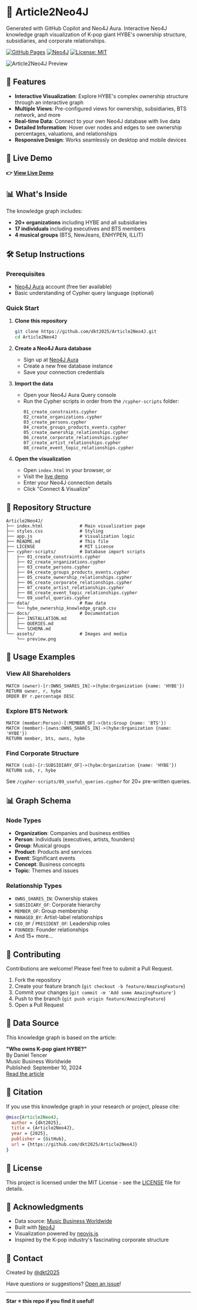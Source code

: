 # 🎵 Article2Neo4J

Generated with GitHub Copilot and Neo4J Aura. Interactive Neo4J knowledge graph visualization of K-pop giant HYBE's ownership structure, subsidiaries, and corporate relationships.

[![GitHub Pages](https://img.shields.io/badge/demo-live-success)](https://dkt2025.github.io/Article2Neo4J/)
[![Neo4J](https://img.shields.io/badge/database-Neo4J-blue)](https://neo4j.com/)
[![License: MIT](https://img.shields.io/badge/License-MIT-yellow.svg)](https://opensource.org/licenses/MIT)

![Article2Neo4J Preview](assets/preview.png)

## 🌟 Features

- **Interactive Visualization**: Explore HYBE's complex ownership structure through an interactive graph
- **Multiple Views**: Pre-configured views for ownership, subsidiaries, BTS network, and more
- **Real-time Data**: Connect to your own Neo4J database with live data
- **Detailed Information**: Hover over nodes and edges to see ownership percentages, valuations, and relationships
- **Responsive Design**: Works seamlessly on desktop and mobile devices

## 🚀 Live Demo

**👉 [View Live Demo](https://dkt2025.github.io/Article2Neo4J/)**

## 📊 What's Inside

The knowledge graph includes:

- **20+ organizations** including HYBE and all subsidiaries
- **17 individuals** including executives and BTS members
- **4 musical groups** (BTS, NewJeans, ENHYPEN, ILLIT)


## 🛠️ Setup Instructions

### Prerequisites

- [Neo4J Aura](https://neo4j.com/cloud/aura-free/) account (free tier available)
- Basic understanding of Cypher query language (optional)

### Quick Start

1. **Clone this repository**
   ```bash
   git clone https://github.com/dkt2025/Article2Neo4J.git
   cd Article2Neo4J
   ```

2. **Create a Neo4J Aura database**
   - Sign up at [Neo4J Aura](https://neo4j.com/cloud/aura-free/)
   - Create a new free database instance
   - Save your connection credentials

3. **Import the data**
   - Open your Neo4J Aura Query console
   - Run the Cypher scripts in order from the `/cypher-scripts` folder:
     ```
     01_create_constraints.cypher
     02_create_organizations.cypher
     03_create_persons.cypher
     04_create_groups_products_events.cypher
     05_create_ownership_relationships.cypher
     06_create_corporate_relationships.cypher
     07_create_artist_relationships.cypher
     08_create_event_topic_relationships.cypher
     ```

4. **Open the visualization**
   - Open `index.html` in your browser, or
   - Visit the [live demo](https://dkt2025.github.io/Article2Neo4J/)
   - Enter your Neo4J connection details
   - Click "Connect & Visualize"

## 📁 Repository Structure

```
Article2Neo4J/
├── index.html              # Main visualization page
├── styles.css              # Styling
├── app.js                  # Visualization logic
├── README.md               # This file
├── LICENSE                 # MIT License
├── cypher-scripts/         # Database import scripts
│   ├── 01_create_constraints.cypher
│   ├── 02_create_organizations.cypher
│   ├── 03_create_persons.cypher
│   ├── 04_create_groups_products_events.cypher
│   ├── 05_create_ownership_relationships.cypher
│   ├── 06_create_corporate_relationships.cypher
│   ├── 07_create_artist_relationships.cypher
│   ├── 08_create_event_topic_relationships.cypher
│   └── 09_useful_queries.cypher
├── data/                   # Raw data
│   └── hybe_ownership_knowledge_graph.csv
├── docs/                   # Documentation
│   ├── INSTALLATION.md
│   ├── QUERIES.md
│   └── SCHEMA.md
└── assets/                 # Images and media
    └── preview.png
```

## 🎯 Usage Examples

### View All Shareholders
```cypher
MATCH (owner)-[r:OWNS_SHARES_IN]->(hybe:Organization {name: 'HYBE'})
RETURN owner, r, hybe
ORDER BY r.percentage DESC
```

### Explore BTS Network
```cypher
MATCH (member:Person)-[:MEMBER_OF]->(bts:Group {name: 'BTS'})
MATCH (member)-[owns:OWNS_SHARES_IN]->(hybe:Organization {name: 'HYBE'})
RETURN member, bts, owns, hybe
```

### Find Corporate Structure
```cypher
MATCH (sub)-[r:SUBSIDIARY_OF]->(hybe:Organization {name: 'HYBE'})
RETURN sub, r, hybe
```

See `/cypher-scripts/09_useful_queries.cypher` for 20+ pre-written queries.

## 📊 Graph Schema

### Node Types
- **Organization**: Companies and business entities
- **Person**: Individuals (executives, artists, founders)
- **Group**: Musical groups
- **Product**: Products and services
- **Event**: Significant events
- **Concept**: Business concepts
- **Topic**: Themes and issues

### Relationship Types
- `OWNS_SHARES_IN`: Ownership stakes
- `SUBSIDIARY_OF`: Corporate hierarchy
- `MEMBER_OF`: Group membership
- `MANAGED_BY`: Artist-label relationships
- `CEO_OF` / `PRESIDENT_OF`: Leadership roles
- `FOUNDED`: Founder relationships
- And 15+ more...

## 🤝 Contributing

Contributions are welcome! Please feel free to submit a Pull Request.

1. Fork the repository
2. Create your feature branch (`git checkout -b feature/AmazingFeature`)
3. Commit your changes (`git commit -m 'Add some AmazingFeature'`)
4. Push to the branch (`git push origin feature/AmazingFeature`)
5. Open a Pull Request

## 📄 Data Source

This knowledge graph is based on the article:

**"Who owns K-pop giant HYBE?"**  
By Daniel Tencer  
Music Business Worldwide  
Published: September 10, 2024  
[Read the article](https://www.musicbusinessworldwide.com/who-owns-k-pop-giant-hybe/)

## 📝 Citation

If you use this knowledge graph in your research or project, please cite:

```bibtex
@misc{Article2Neo4J,
  author = {dkt2025},
  title = {Article2Neo4J},
  year = {2025},
  publisher = {GitHub},
  url = {https://github.com/dkt2025/Article2Neo4J}
}
```

## 📜 License

This project is licensed under the MIT License - see the [LICENSE](LICENSE) file for details.

## 🙏 Acknowledgments

- Data source: [Music Business Worldwide](https://www.musicbusinessworldwide.com/)
- Built with [Neo4J](https://neo4j.com/)
- Visualization powered by [neovis.js](https://github.com/neo4j-contrib/neovis.js/)
- Inspired by the K-pop industry's fascinating corporate structure

## 📧 Contact

Created by [@dkt2025](https://github.com/dkt2025)

Have questions or suggestions? [Open an issue](https://github.com/dkt2025/Article2Neo4J/issues)!

---

**Star ⭐ this repo if you find it useful!**
